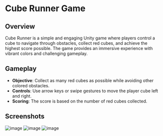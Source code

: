 # Cube Runner Game

## Overview

Cube Runner is a simple and engaging Unity game where players control a cube to navigate through obstacles, collect red cubes, and achieve the highest score possible. The game provides an immersive experience with vibrant colors and challenging gameplay.

## Gameplay

- **Objective**: Collect as many red cubes as possible while avoiding other colored obstacles.
- **Controls**: Use arrow keys or swipe gestures to move the player cube left and right.
- **Scoring**: The score is based on the number of red cubes collected.

## Screenshots
![image](https://github.com/Aniket213/Cube-Runner-Game/assets/99321374/6892d57a-954e-46b2-baec-3399226f9c26)
![image](https://github.com/Aniket213/Cube-Runner-Game/assets/99321374/d8617674-176a-4579-840d-c69441664490)
![image](https://github.com/Aniket213/Cube-Runner-Game/assets/99321374/69f8f5bb-ecf0-4b79-9e4d-508b62916cb7)
